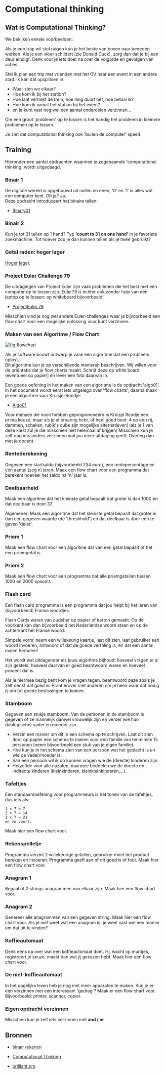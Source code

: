 # Computational thinking


## Wat is Computational Thinking?
We bekijken enkele voorbeelden:

Als je een trap wil stofzuigen kun je het beste van boven naar beneden werken. Als je een vloer schildert (zie Donald Duck), zorg dan dat je bij een deur eindigt. Denk voor je iets doet na over de volgorde en gevolgen van acties.

Stel ik plan een trip met vrienden met het OV naar een event in een andere stad.
Ik kan dat opsplitsen in:
- Waar zien we elkaar?
- Hoe kom ik bij het station?  
- Hoe laat vertrekt de trein, hoe lang duurt het, hoe betaal ik?
- Hoe kom ik vanuit het station bij het event?
- en je kunt vast nog wel een aantal onderdelen verzinnen...

Om een groot 'probleem' op te lossen is het handig het probleem in kleinere problemen op te lossen.

Je ziet dat computational thinking ook 'buiten de computer' speelt.

## Training

Hieronder een aantal opdrachten waarmee je zogenaamde 'computational thinking' wordt uitgedaagd.

### Binair 1

De digitale wereld is opgebouwd uit nullen en enen, '0' en '1' is alles wat een computer kent. Oh ja? Ja.  
Deze opdracht introduceert het binaire tellen:

+ [Binary01](binary01.pdf)

### Binair 2

Kun je tot 31 tellen op 1 hand? Typ **'count to 31 on one hand'** in je favoriete zoekmachine. Tot hoever zou je dan kunnen tellen als je twéé gebruikt?

### Getal raden: hoger lager

[Hoger lager](hogerlager).

### Project Euler Challenge 79
De uitdagingen van Project Euler zijn vaak problemen die het best met een computer op te lossen zijn. Euler79 is echter ook zonder hulp van een laptop op te lossen: op whiteboard bijvoorbeeld!

+ [ProjectEuler 79](https://projecteuler.net/problem=79)

Misschien vind je nog wel andere Euler-challenges waar je bijvoorbeeld een flow chart voor een mogelijke oplossing voor kunt verzinnen.

### Maken van een Algoritme / Flow Chart

![fig:flowchart](figures/flowchart.engineering.jpg "flowchart")

Als je software bouwt ontwerp je vaak een algoritme dat een probleem oplost.  
Dit algoritme kun je op verschillende manieren beschrijven. Wij willen voor de oriëntatie dat je flow charts maakt. Schrijf deze op white board (eventueel op papier) en lever een foto daarvan in.

Een goede oefening in het maken van een algoritme is de opdracht 'algo01'. In het document wordt eerst iets uitgelegd over 'flow charts', daarna maak je een algoritme voor Kruisje-Rondje:

+ [Algo01](https://stasemsoft.github.io/softwarematerial/docs/computational/algo01.pdf)

Voor mensen die nooit hebben geprogrammeerd is Kruisje Rondje een prima keuze, maar als je al ervaring hebt, of heel goed bent: 4 op een rij, dammen, schaken, rubik's cube zijn mogelijke alternatieven! (als je 1 van deze kiest zul je die misschien niet helemaal af krijgen)
Misschien kun je zelf nog iets anders verzinnen wat jou meer uitdaging geeft: Overleg dan met je docent.

### Renteberekening
Gegeven een startsaldo (bijvoorbeeld 234 euro), een rentepercentage en een aantal (zeg n) jaren. Maak een flow chart voor een programma dat berekent hoeveel het saldo na 'n' jaar is.

### Deelbaarheid
Maak een algoritme dat het kleinste getal bepaalt dat groter is dan 1000 en dat deelbaar is door 37.

Algemener:
Maak een algoritme dat het kleinste getal bepaalt dat groter is dan een gegeven waarde (de 'threshhold') en dat deelbaar is door een te geven 'deler'.

### Priem 1
Maak een flow chart voor een algoritme dat van een getal bepaalt of het een priemgetal is.

### Priem 2
Maak een flow chart voor een programma dat alle priemgetallen tussen 1000 en 2000 opsomt. 

### Flash card
Een flash card programma is een programma dat jou helpt bij
het leren van (bijvoorbeeld) Franse woordjes.

Flash Cards waren van oudsher op papier of karton gemaakt. Op de voorkant kan dan bijvoorbeeld het Nederlandse woord staan en op de achterkant het Franse woord.

Simpele vorm: neem een willekeurig kaartje, laat dit zien, laat gebruiker een woord invoeren,
antwoord of dat de goede vertaling is, en dat een aantal malen herhalen!

Het wordt wat uitdagender als jouw algoritme bijhoudt hoeveel vragen er al zijn gesteld,
hoeveel daarvan er goed beantwoord waren en hoeveel procent dat is.

Als je hiermee bezig bent kom je vragen tegen. beantwoord deze zoals je zelf denkt dat goed is.
Praat erover met anderen om je heen waar dat nodig is om tot goede beslissingen te komen.

### Stamboom
Gegeven een stukje stamboom. Van de personen in de stamboom is gegeven of ze mannelijk danwel vrouwelijk zijn en verder wie hun (biologische) vader en moeder zijn.

- Verzin een manier om dit in een schema op te schrijven. Laat dit zien door op papier een schema te maken voor een familie van tenminste 15 personen (neem bijvoorbeeld een stuk van je eigen familie).
- Hoe kun je in het schema zien van een persoon wat het geslacht is en wie de vader/moeder is.
- Van een persoon wil ik op kunnen vragen wie de (directe) kinderen zijn.
- Hetzelfde voor alle nazaten, daarmee bedoelen we de directe en indirecte kinderen (kleinkinderen, kleinkleinkinderen,...).

### Tafeltjes
Een standaardoefening voor programmeurs is het tonen van de tafeltjes, dus iets als:

```
1 x 7 = 7
2 x 7 = 14
3 x 7 = 21
en zo voort.
```

Maak hier een flow chart voor.

### Rekenspelletje
Programma verzint 2 willekeurige getallen, gebruiker moet het product bereken en invoeren. Programma geeft aan of dit goed is of fout.
Maak hier een flow chart voor.

### Anagram 1
Bepaal of 2 strings anagrammen van elkaar zijn.
Maak hier een flow chart voor.

### Anagram 2
Genereer alle anagrammen van een gegeven string.
Maak hier een flow chart voor.
Als je niet weet wat een anagram is: je weet vast wel een manier om dat uit te vinden?

### Koffieautomaat
Denk eens na over wat een koffieautomaat doet. Hij wacht op muntjes, registreert je keuze, maakt dan wat jij gekozen hebt. Maak hier een flow chart voor.

### De niet-koffieautomaat
In het dagelijks leven heb je nog met meer apparaten te maken. Kun je er een verzinnen met een interessant 'gedrag'? Maak er een flow chart voor. Bijvoorbeeld: printer, scanner, copier.

### Eigen opdracht verzinnen
Misschien kun je zelf iets verzinnen met **and / or**

## Bronnen
+ [binair rekenen](https://csunplugged.org/en/topics/binary-numbers/unit-plan/how-binary-digits-work-junior/)

+ [Computational Thinking](https://csunplugged.org/en/computational-thinking/)

+ [brilliant.org](https://brilliant.org/daily-problems/)
